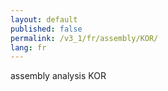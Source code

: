```yaml
---
layout: default
published: false
permalink: /v3_1/fr/assembly/KOR/
lang: fr
---
```


assembly analysis KOR
